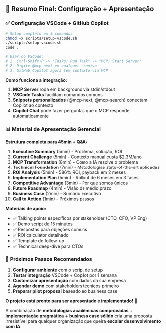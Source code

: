 ## 🎯 **Resumo Final: Configuração + Apresentação**

### ✅ **Configuração VSCode + GitHub Copilot**

```bash
# Setup completo em 3 comandos
chmod +x scripts/setup-vscode.sh
./scripts/setup-vscode.sh
code .

# Usar no VSCode:
# 1. Ctrl+Shift+P -> "Tasks: Run Task" -> "MCP: Start Server"
# 2. Digite @mcp-next em qualquer arquivo
# 3. GitHub Copilot agora tem contexto via MCP
```

**Como funciona a integração:**
1. **MCP Server** roda em background via stdin/stdout
2. **VSCode Tasks** facilitam comandos comuns
3. **Snippets personalizados** (@mcp-next, @mcp-search) conectam Copilot ao contexto
4. **Copilot Chat** pode fazer perguntas que o MCP responde automaticamente

### 📊 **Material de Apresentação Gerencial**

**Estrutura completa para 45min + Q&A:**

1. **Executive Summary** (5min) - Problema, solução, ROI
2. **Current Challenge** (5min) - Contexto manual custa $2.3M/ano
3. **MCP Transformation** (8min) - Como a IA resolve o problema
4. **Technical Foundation** (7min) - Metodologias state-of-the-art aplicadas
5. **ROI Analysis** (5min) - 586% ROI, payback em 2 meses
6. **Implementation Plan** (5min) - Rollout de 6 meses em 3 fases
7. **Competitive Advantage** (3min) - Por que somos únicos
8. **Future Roadmap** (4min) - Visão de médio prazo
9. **Business Case** (2min) - Sumário executivo
10. **Call to Action** (1min) - Próximos passos

**Materiais de apoio:**
- ✅ Talking points específicos por stakeholder (CTO, CFO, VP Eng)
- ✅ Demo script de 15 minutos
- ✅ Respostas para objeções comuns
- ✅ ROI calculator detalhado
- ✅ Template de follow-up
- ✅ Technical deep-dive para CTOs

### 🚀 **Próximos Passos Recomendados**

1. **Configurar ambiente** com o script de setup
2. **Testar integração** VSCode + Copilot por 1 semana
3. **Customizar apresentação** com dados da sua empresa
4. **Agendar demo** com stakeholders técnicos primeiro
5. **Preparar pilot proposal** baseado no business case

**O projeto está pronto para ser apresentado e implementado!** 🎉

A combinação de **metodologias acadêmicas comprovadas** + **implementação pragmática** + **business case sólido** cria uma proposta irresistível para qualquer organização que queira **escalar desenvolvimento com IA**.